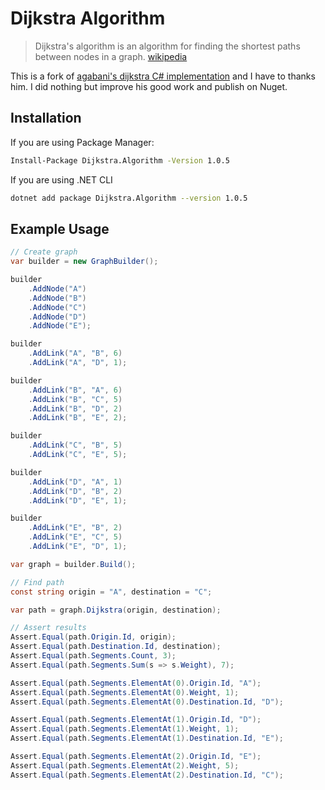 # Dijkstra Algorithm

> Dijkstra's algorithm is an algorithm for finding the shortest paths between nodes in a graph. [wikipedia](https://en.wikipedia.org/wiki/Dijkstra%27s_algorithm)

This is a fork of [agabani's dijkstra C# implementation](https://github.com/agabani/DijkstraAlgorithm) and I have to thanks him. I did nothing but improve his good work and publish on Nuget.

## Installation

If you are using Package Manager:

```bash
Install-Package Dijkstra.Algorithm -Version 1.0.5
```

If you are using .NET CLI

```bash
dotnet add package Dijkstra.Algorithm --version 1.0.5
```

## Example Usage

``` csharp
// Create graph
var builder = new GraphBuilder();

builder
    .AddNode("A")
    .AddNode("B")
    .AddNode("C")
    .AddNode("D")
    .AddNode("E");

builder
    .AddLink("A", "B", 6)
    .AddLink("A", "D", 1);

builder
    .AddLink("B", "A", 6)
    .AddLink("B", "C", 5)
    .AddLink("B", "D", 2)
    .AddLink("B", "E", 2);

builder
    .AddLink("C", "B", 5)
    .AddLink("C", "E", 5);

builder
    .AddLink("D", "A", 1)
    .AddLink("D", "B", 2)
    .AddLink("D", "E", 1);

builder
    .AddLink("E", "B", 2)
    .AddLink("E", "C", 5)
    .AddLink("E", "D", 1);

var graph = builder.Build();

// Find path
const string origin = "A", destination = "C";

var path = graph.Dijkstra(origin, destination);

// Assert results
Assert.Equal(path.Origin.Id, origin);
Assert.Equal(path.Destination.Id, destination);
Assert.Equal(path.Segments.Count, 3);
Assert.Equal(path.Segments.Sum(s => s.Weight), 7);

Assert.Equal(path.Segments.ElementAt(0).Origin.Id, "A");
Assert.Equal(path.Segments.ElementAt(0).Weight, 1);
Assert.Equal(path.Segments.ElementAt(0).Destination.Id, "D");

Assert.Equal(path.Segments.ElementAt(1).Origin.Id, "D");
Assert.Equal(path.Segments.ElementAt(1).Weight, 1);
Assert.Equal(path.Segments.ElementAt(1).Destination.Id, "E");

Assert.Equal(path.Segments.ElementAt(2).Origin.Id, "E");
Assert.Equal(path.Segments.ElementAt(2).Weight, 5);
Assert.Equal(path.Segments.ElementAt(2).Destination.Id, "C");
```
